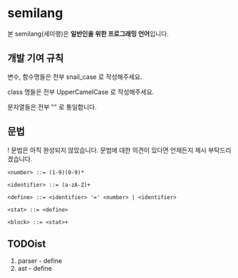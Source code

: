 # semilang

본 semilang(세미랭)은 **일반인을 위한 프로그래밍 언어**입니다.

## 개발 기여 규칙

변수, 함수명들은 전부 snail_case 로 작성해주세요.

class 명들은 전부 UpperCamelCase 로 작성해주세요.

문자열들은 전부 "" 로 통일합니다.

## 문법

! 문법은 아직 완성되지 않았습니다. 문법에 대한 의견이 있다면 언제든지 제시 부탁드리겠습니다.

    <number> ::= (1-9)(0-9)*

    <identifier> ::= (a-zA-Z)+

    <define> ::= <identifier> '=' <number> | <identifier>

    <stat> ::= <define>

    <block> ::= <stat>+


## TODOist

1. parser - define
2. ast - define